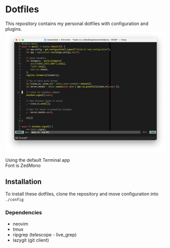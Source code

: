 # Dotfiles
This repository contains my personal dotfiles with configuration and plugins.
![Screenshot](assets/screenshot.png)

Using the default Terminal app  
Font is ZedMono

## Installation

To install these dotfiles, clone the repository and move configuration into `./config`

### Dependencies 
- neovim
- tmux
- ripgrep (telescope - live_grep)
- lazygit (git client)
